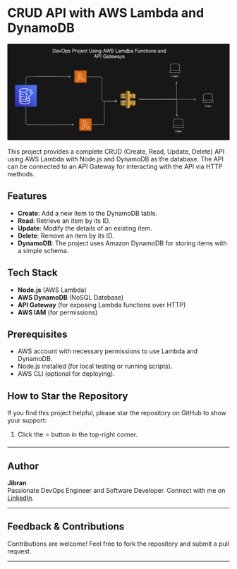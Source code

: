 # CRUD API with AWS Lambda and DynamoDB

![3-Tier Application Deployment Diagram](./image.png)

This project provides a complete CRUD (Create, Read, Update, Delete) API using AWS Lambda with Node.js and DynamoDB as the database. The API can be connected to an API Gateway for interacting with the API via HTTP methods.

## Features

- **Create**: Add a new item to the DynamoDB table.
- **Read**: Retrieve an item by its ID.
- **Update**: Modify the details of an existing item.
- **Delete**: Remove an item by its ID.
- **DynamoDB**: The project uses Amazon DynamoDB for storing items with a simple schema.

## Tech Stack

- **Node.js** (AWS Lambda)
- **AWS DynamoDB** (NoSQL Database)
- **API Gateway** (for exposing Lambda functions over HTTP)
- **AWS IAM** (for permissions)

## Prerequisites

- AWS account with necessary permissions to use Lambda and DynamoDB.
- Node.js installed (for local testing or running scripts).
- AWS CLI (optional for deploying).

 

  

## How to Star the Repository
If you find this project helpful, please star the repository on GitHub to show your support:
1. Click the ⭐ button in the top-right corner.

---

## Author
**Jibran**  
Passionate DevOps Engineer and Software Developer.
Connect with me on [LinkedIn](https://www.linkedin.com/in/muhammad-jibran220/).


---
 

## Feedback & Contributions
Contributions are welcome! Feel free to fork the repository and submit a pull request.

---


 